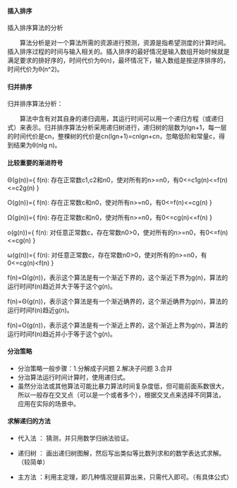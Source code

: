 #### 插入排序

 插入排序算法的分析

　　算法分析是对一个算法所需的资源进行预测，资源是指希望测度的计算时间。插入排序过程的时间与输入相关的。插入排序的最好情况是输入数组开始时候就是满足要求的排好序的，时间代价为θ(n)，最坏情况下，输入数组是按逆序排序的，时间代价为θ(n^2)。

#### 归并排序

归并排序算法分析：

　　算法中含有对其自身的递归调用，其运行时间可以用一个递归方程（或递归式）来表示。归并排序算法分析采用递归树进行，递归树的层数为lgn+1，每一层的时间代价是cn，整棵树的代价是cn(lgn+1)=cnlgn+cn，忽略低阶和常量c，得到结果为θ(nlg n)。

#### 比较重要的渐进符号

Θ(g(n))={ f(n): 存在正常数c1,c2和n0，使对所有的n>=n0，有0<=c1g(n)<=f(n)<=c2g(n) }

O(g(n))={ f(n): 存在正常数c和n0，使对所有n>=n0，有0<=f(n)<=cg(n) }

Ω(g(n))={ f(n): 存在正常数c和n0，使对所有n>=n0，有0<=cg(n)<=f(n) }

o(g(n))={ f(n): 对任意正常数c，存在常数n0>0，使对所有的n>=n0，有0<=f(n)<=cg(n) }

ω(g(n))={ f(n): 对任意正常数c，存在常数n0>0，使对所有的n>=n0，有0<=cg(n)<f(n) }

f(n)=Ω(g(n))，表示这个算法是有一个渐近下界的，这个渐近下界为g(n)，算法的运行时间f(n)趋近并大于等于这个g(n)。

f(n)=Θ(g(n))，表示这个算法是有一个渐近确界的，这个渐近确界为g(n)，算法的运行时间f(n)趋近g(n)。

f(n)=O(g(n))，表示这个算法是有一个渐近上界的，这个渐近上界为g(n)，算法的运行时间f(n)趋近并小于等于这个g(n)。

#### 分治策略

- 分治策略一般步骤：1.分解成子问题 2.解决子问题 3.合并
- 分治算法运行时间计算时，使用递归式。
- 虽然分治法或其他算法可能比暴力算法时间复杂度低，但可能前面系数很大，所以一般存在交叉点（可以是一个或者多个），根据交叉点来选择不同算法，应用在实际的场景中。

#### 求解递归的方法

- 代入法 ： 猜测，并只用数学归纳法验证。

- 递归树 ： 画出递归树图解，然后写出类似等比数列求和的数学表达式求解。（较简单）

- 主方法 ：利用主定理，即几种情况提前算出来，只需代入即可。（有具体公式）

  